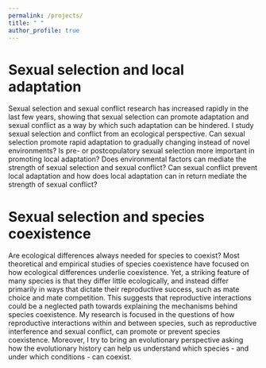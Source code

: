 ```yaml
---
permalink: /projects/
title: " "
author_profile: true
---
```


# Sexual selection and local adaptation

Sexual selection and sexual conflict research has increased rapidly in the last few years, showing that sexual selection can promote adaptation and sexual conflict as a way by which such adaptation can be hindered. I study sexual selection and conflict from an ecological perspective. Can sexual selection promote rapid adaptation to gradually changing instead of novel environments? Is pre- or postcopulatory sexual selection more important in promoting local adaptation? Does environmental factors can mediate the strength of sexual selection and sexual conflict? Can sexual conflict prevent local adaptation and how does local adaptation can in return mediate the strength of sexual conflict?

# Sexual selection and species coexistence

Are ecological differences always needed for species to coexist? Most theoretical and empirical studies of species coexistence have focused on how ecological differences underlie coexistence. Yet, a striking feature of many species is that they differ little ecologically, and instead differ primarily in ways that dictate their reproductive success, such as mate choice and mate competition. This suggests that reproductive interactions could be a neglected path towards explaining the mechanisms behind species coexistence. My research is focused in the questions of how reproductive interactions within and between species, such as reproductive interference and sexual conflict, can promote or prevent species coexistence. Moreover, I try to bring an evolutionary perspective asking how the evolutionary history can help us understand which species - and under which conditions - can coexist.




